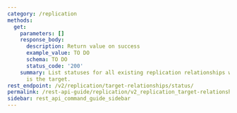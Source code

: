 ```yaml
---
category: /replication
methods:
  get:
    parameters: []
    response_body:
      description: Return value on success
      example_value: TO DO
      schema: TO DO
      status_code: '200'
    summary: List statuses for all existing replication relationships where this cluster
      is the target.
rest_endpoint: /v2/replication/target-relationships/status/
permalink: /rest-api-guide/replication/v2_replication_target-relationships_status.html
sidebar: rest_api_command_guide_sidebar
---
```

